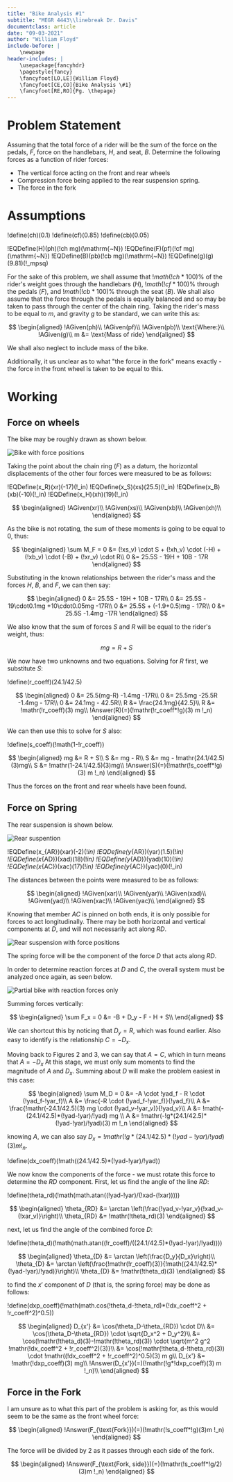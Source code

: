```yaml
---
title: "Bike Analysis #1"
subtitle: "MEGR 4443\\linebreak Dr. Davis"
documentclass: article
date: "09-03-2021"
author: "William Floyd"
include-before: |
    \newpage
header-includes: |
    \usepackage{fancyhdr}
    \pagestyle{fancy}
    \fancyfoot[LO,LE]{William Floyd}
    \fancyfoot[CE,CO]{Bike Analysis \#1}
    \fancyfoot[RE,RO]{Pg. \thepage}
---
```


# Problem Statement

Assuming that the total force of a rider will be the sum of the force on the pedals, $F$, force on the handlebars, $H$, and seat, $B$. Determine the following forces as a function of rider forces:

* The vertical force acting on the front and rear wheels
* Compression force being applied to the rear suspension spring.
* The force in the fork

# Assumptions

!define(ch)(0.1)
!define(cf)(0.85)
!define(cb)(0.05)

!EQDefine(H)(ph)(!ch mg)(\mathrm{~N})
!EQDefine(F)(pf)(!cf mg)(\mathrm{~N})
!EQDefine(B)(pb)(!cb mg)(\mathrm{~N})
!EQDefine(g)(g)(9.81)(!_mpsq)

For the sake of this problem, we shall assume that $!math(!ch*100)\%$ of the rider's weight goes through the handlebars ($H$), $!math(!cf*100)\%$ through the pedals ($F$), and $!math(!cb*100)\%$ through the seat ($B$).
We shall also assume that the force through the pedals is equally balanced and so may be taken to pass through the center of the chain ring.
Taking the rider's mass to be equal to $m$, and gravity $g$ to be standard, we can write this as:

$$
\begin{aligned}
    !AGiven(ph)\\
    !AGiven(pf)\\
    !AGiven(pb)\\
    \text{Where:}\\
    !AGiven(g)\\
    m &= \text{Mass of ride}
\end{aligned}
$$

We shall also neglect to include mass of the bike.

Additionally, it us unclear as to what "the force in the fork" means exactly - the force in the front wheel is taken to be equal to this.

# Working

## Force on wheels

The bike may be roughly drawn as shown below.

![Bike with force positions](./Bike1/bike.png)

Taking the point about the chain ring ($F$) as a datum, the horizontal displacements of the other four forces were measured to be as follows:

!EQDefine(x_R)(xr)(-17)(!_in)
!EQDefine(x_S)(xs)(25.5)(!_in)
!EQDefine(x_B)(xb)(-10)(!_in)
!EQDefine(x_H)(xh)(19)(!_in)

$$
\begin{aligned}
    !AGiven(xr)\\
    !AGiven(xs)\\
    !AGiven(xb)\\
    !AGiven(xh)\\
\end{aligned}
$$

As the bike is not rotating, the sum of these moments is going to be equal to $0$, thus:

$$
\begin{aligned}
    \sum M_F = 0 &= (!xs_v) \cdot S + (!xh_v) \cdot (-H) + (!xb_v) \cdot (-B) + (!xr_v) \cdot R\\
    0 &= 25.5S - 19H + 10B - 17R
\end{aligned}
$$

Substituting in the known relationships between the rider's mass and the forces $H$, $B$, and $F$, we can then say:

$$
\begin{aligned}
    0 &= 25.5S - 19H + 10B - 17R\\
    0 &= 25.5S - 19\cdot0.1mg +10\cdot0.05mg -17R\\
    0 &= 25.5S + (-1.9+0.5)mg - 17R\\
    0 &= 25.5S -1.4mg -17R
\end{aligned}
$$

We also know that the sum of forces $S$ and $R$ will be equal to the rider's weight, thus:

$$
    mg = R + S
$$

We now have two unknowns and two equations.
Solving for $R$ first, we substitute $S$:

!define(r_coeff)(24.1/42.5)

$$
\begin{aligned}
     0 &= 25.5(mg-R) -1.4mg -17R\\
     0 &= 25.5mg -25.5R -1.4mg - 17R\\
     0 &= 24.1mg - 42.5R\\
     R &= \frac{24.1mg}{42.5}\\
     R &= !mathr(!r_coeff)(3) mg\\
     !Answer(R)(=)(!mathr(!r_coeff*!g)(3) m !_n)
\end{aligned}
$$

We can then use this to solve for $S$ also:

!define(s_coeff)(!math(1-!r_coeff))

$$
\begin{aligned}
    mg &= R + S\\
    S &= mg - R\\
    S &= mg - !mathr(24.1/42.5)(3)mg\\
    S &= !mathr(1-24.1/42.5)(3)mg\\
    !Answer(S)(=)(!mathr(!s_coeff*!g)(3) m !_n)
\end{aligned}
$$

Thus the forces on the front and rear wheels have been found.

## Force on Spring

The rear suspension is shown below.

![Rear suspention](./Bike1/bike_spring.png)

!EQDefine(x_{AR})(xar)(-2)(!_in)
!EQDefine(y_{AR})(yar)(1.5)(!_in)
!EQDefine(x_{AD})(xad)(18)(!_in)
!EQDefine(y_{AD})(yad)(10)(!_in)
!EQDefine(x_{AC})(xac)(17)(!_in)
!EQDefine(y_{AC})(yac)(0)(!_in)

The distances between the points were measured to be as follows:

$$
\begin{aligned}
    !AGiven(xar)\\
    !AGiven(yar)\\
    !AGiven(xad)\\
    !AGiven(yad)\\
    !AGiven(xac)\\
    !AGiven(yac)\\
\end{aligned}
$$

Knowing that member $AC$ is pinned on both ends, it is only possible for forces to act longitudinally.
There may be both horizontal and vertical components at $D$, and will not necessarily act along $RD$.

![Rear suspension with force positions](./Bike1/bike_spring_forces.png)

The spring force will be the component of the force $D$ that acts along $RD$.

In order to determine reaction forces at $D$ and $C$, the overall system must be analyzed once again, as seen below.

![Partial bike with reaction forces only](./Bike1/bike_reaction.png)

Summing forces vertically:

$$
\begin{aligned}
    \sum F_x = 0 &= -B + D_y - F - H + S\\
\end{aligned}
$$

We can shortcut this by noticing that $D_y=R$, which was found earlier.
Also easy to identify is the relationship $C=-D_x$.

Moving back to Figures 2 and 3, we can say that $A=C$, which in turn means that $A=-D_x$
At this stage, we must only sum moments to find the magnitude of $A$ and $D_x$.
Summing about $D$ will make the problem easiest in this case:


$$
\begin{aligned}
    \sum M_D = 0 &= -A \cdot !yad_f - R \cdot (!yad_f-!yar_f)\\
    A &= \frac{-R \cdot (!yad_f-!yar_f)}{!yad_f}\\
    A &= \frac{!mathr(-24.1/42.5)(3) mg \cdot (!yad_v-!yar_v)}{!yad_v}\\
    A &= !math(-(24.1/42.5)*(!yad-!yar)/!yad) mg \\
    A &= !mathr(-!g*(24.1/42.5)*(!yad-!yar)/!yad)(3) m !_n
\end{aligned}
$$

knowing $A$, we can also say $D_x = !mathr(!g*(24.1/42.5)*(!yad-!yar)/!yad)(3) m !_n$.

!define(dx_coeff)(!math((24.1/42.5)*(!yad-!yar)/!yad))

We now know the components of the force - we must rotate this force to determine the $RD$ component.
First, let us find the angle of the line $RD$:

!define(theta_rd)(!math(math.atan((!yad-!yar)/(!xad-(!xar)))))

$$
\begin{aligned}
    \theta_{RD} &= \arctan \left(\frac{!yad_v-!yar_v}{!xad_v-(!xar_v)}\right)\\
    \theta_{RD} &= !mathr(!theta_rd)(3)
\end{aligned}
$$

next, let us find the angle of the combined force $D$:

!define(theta_d)(!math(math.atan((!r_coeff)/((24.1/42.5)*(!yad-!yar)/!yad))))

$$
\begin{aligned}
    \theta_{D} &= \arctan \left(\frac{D_y}{D_x}\right)\\
    \theta_{D} &= \arctan \left(\frac{!mathr(!r_coeff)(3)}{!math((24.1/42.5)*(!yad-!yar)/!yad)}\right)\\
    \theta_{D} &= !mathr(!theta_d)(3)
\end{aligned}
$$

to find the $x'$ component of $D$ (that is, the spring force) may be done as follows:

!define(dxp_coeff)(!math(math.cos(!theta_d-!theta_rd)*(!dx_coeff^2 + !r_coeff^2)^0.5))

$$
\begin{aligned}
    D_{x'} &= \cos(\theta_D-\theta_{RD}) \cdot D\\
    &= \cos(\theta_D-\theta_{RD}) \cdot \sqrt{D_x^2 + D_y^2}\\
    &= \cos(!mathr(!theta_d)(3)-!mathr(!theta_rd)(3)) \cdot \sqrt{m^2 g^2 !mathr(!dx_coeff^2 + !r_coeff^2)(3)}\\
    &= \cos(!mathr(!theta_d-!theta_rd)(3)) \cdot !mathr((!dx_coeff^2 + !r_coeff^2)^0.5)(3) m g\\
    D_{x'} &= !mathr(!dxp_coeff)(3) mg\\
    !Answer(D_{x'})(=)(!mathr(!g*!dxp_coeff)(3) m !_n)\\
\end{aligned}
$$

## Force in the Fork

I am unsure as to what this part of the problem is asking for, as this would seem to be the same as the front wheel force:

$$
\begin{aligned}
    !Answer(F_{\text{Fork}})(=)(!mathr(!s_coeff*!g)(3)m !_n)
\end{aligned}
$$

The force will be divided by $2$ as it passes through each side of the fork.

$$
\begin{aligned}
    !Answer(F_{\text{Fork, side}})(=)(!mathr(!s_coeff*!g/2)(3)m !_n)
\end{aligned}
$$

